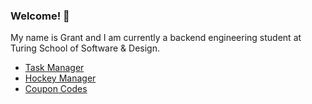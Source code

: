 ### Welcome! 👋

My name is Grant and I am currently a backend engineering student at Turing School of Software & Design. 

- [Task Manager](https://github.com/grantdavis303/task_manager)
- [Hockey Manager]()
- [Coupon Codes](https://github.com/grantdavis303/coupon_codes)

<!--
My Time at Turing:

- [M1 Project Reflections](https://gist.github.com/grantdavis303/5125a577b496932de8a916056e56a930)
- [M2 Intermission Work](https://gist.github.com/grantdavis303/ae196be07510a877020f58f615d998af)

<!--
**grantdavis303/grantdavis303** is a ✨ _special_ ✨ repository because its `README.md` (this file) appears on your GitHub profile.

Here are some ideas to get you started:

- 🔭 I’m currently working on ...
- 🌱 I’m currently learning ...
- 👯 I’m looking to collaborate on ...
- 🤔 I’m looking for help with ...
- 💬 Ask me about ...
- 📫 How to reach me: ...
- 😄 Pronouns: ...
- ⚡ Fun fact: ...
-->
